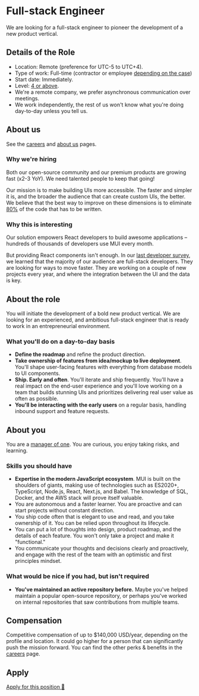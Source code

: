 # Full-stack Engineer

<p class="description">We are looking for a full-stack engineer to pioneer the development of a new product vertical.</p>

## Details of the Role

- Location: Remote (preference for UTC-5 to UTC+4).
- Type of work: Full-time (contractor or employee [depending on the case](https://www.notion.so/mui-org/Hiring-FAQ-64763b756ae44c37b47b081f98915501))
- Start date: Immediately.
- Level: [4 or above](https://docs.google.com/spreadsheets/d/1dDdPD-flNXlgZ0E3ZxVvCDx27RFuhVWJrcfcjNu_I8k/edit#gid=0).
- We're a remote company, we prefer asynchronous communication over meetings.
- We work independently, the rest of us won't know what you're doing day-to-day unless you tell us.

## About us

See the [careers](/careers/) and [about us](/about/) pages.

### Why we're hiring

Both our open-source community and our premium products are growing fast (x2-3 YoY).
We need talented people to keep that going!

Our mission is to make building UIs more accessible.
The faster and simpler it is, and the broader the audience that can create custom UIs, the better.
We believe that the best way to improve on these dimensions is to eliminate [80%](https://www.youtube.com/watch?v=GnO7D5UaDig&t=2451s) of the code that has to be written.

### Why this is interesting

Our solution empowers React developers to build awesome applications – hundreds of thousands of developers use MUI every month.

But providing React components isn't enough.
In our [last developer survey](/blog/2020-developer-survey-results/), we learned that the majority of our audience are full-stack developers.
They are looking for ways to move faster.
They are working on a couple of new projects every year, and where the integration between the UI and the data is key.

## About the role

You will initiate the development of a bold new product vertical. We are looking for an experienced, and ambitious full-stack engineer that is ready to work in an entrepreneurial environment.

### What you'll do on a day-to-day basis

- **Define the roadmap** and refine the product direction.
- **Take ownership of features from idea/mockup to live deployment**. You'll shape user-facing features with everything from database models to UI components.
- **Ship. Early and often**. You'll iterate and ship frequently. You'll have a real impact on the end-user experience and you'll love working on a team that builds stunning UIs and prioritizes delivering real user value as often as possible.
- **You'll be interacting with the early users** on a regular basis, handling inbound support and feature requests.

## About you

You are a [manager of one](https://signalvnoise.com/posts/1430-hire-managers-of-one).
You are curious, you enjoy taking risks, and learning.

### Skills you should have

- **Expertise in the modern JavaScript ecosystem**. MUI is built on the shoulders of giants, making use of technologies such as ES2020+, TypeScript, Node.js, React, Next.js, and Babel. The knowledge of SQL, Docker, and the AWS stack will prove itself valuable.
- ​You are autonomous and a faster learner. You are proactive and can start projects without constant direction.
- You ship code often that is elegant to use and read, and you take ownership of it. You can be relied upon throughout its lifecycle.
- You can put a lot of thoughts into design, product roadmap, and the details of each feature. You won't only take a project and make it "functional."
- You communicate your thoughts and decisions clearly and proactively, and engage with the rest of the team with an optimistic and first principles mindset.

### What would be nice if you had, but isn't required

- **You've maintained an active repository before.**
  Maybe you've helped maintain a popular open-source repository, or perhaps you've worked on internal repositories that saw contributions from multiple teams.

## Compensation

Competitive compensation of up to \$140,000 USD/year, depending on the profile and location. It could go higher for a person that can significantly push the mission forward. You can find the other perks & benefits in the [careers](/careers/#perks-amp-benefits) page.

## Apply

[Apply for this position 📮](https://airtable.com/shrdqo1Z6srZXGcvh?prefill_Applying+for=Full-stack%20Engineer)
